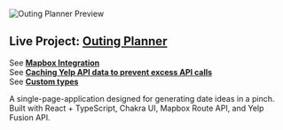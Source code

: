 ![Outing Planner Preview](https://cdn.sanity.io/images/nof1t6y8/projects/cb55df0c2f08c96e1bbe9e94eb2d1d5de37d20bc-1914x630.jpg)

## Live Project: [Outing Planner](https://outing-planner.vercel.app/)

See [**Mapbox Integration**](https://github.com/CarlsJr4/Outing-Planner/blob/main/src/components/CustomMap.tsx) \
See [**Caching Yelp API data to prevent excess API calls**](https://github.com/CarlsJr4/Outing-Planner/blob/main/src/App.tsx) \
See [**Custom types**](https://github.com/CarlsJr4/Outing-Planner/tree/main/src/types) 

A single-page-application designed for generating date ideas in a pinch. Built with React + TypeScript, Chakra UI, Mapbox Route API, and Yelp Fusion API.
